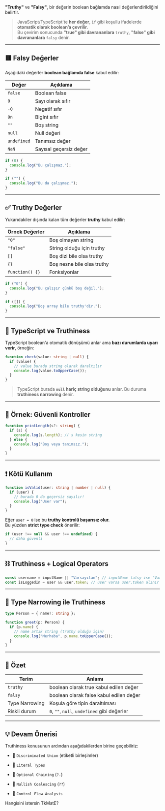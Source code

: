
**"Truthy"** ve **"Falsy"**, bir değerin boolean bağlamda nasıl değerlendirildiğini belirtir.

> JavaScript/TypeScript'te **her değer**, `if` gibi koşullu ifadelerde **otomatik olarak boolean’a çevrilir.**  
> Bu çevirim sonucunda **"true" gibi davrananlara** `truthy`, **"false" gibi davrananlara** `falsy` denir.

---

## 🟥 Falsy Değerler

Aşağıdaki değerler **boolean bağlamda false** kabul edilir:

|Değer|Açıklama|
|---|---|
|`false`|Boolean false|
|`0`|Sayı olarak sıfır|
|`-0`|Negatif sıfır|
|`0n`|BigInt sıfır|
|`""`|Boş string|
|`null`|Null değeri|
|`undefined`|Tanımsız değer|
|`NaN`|Sayısal geçersiz değer|

```ts
if (0) {
  console.log("Bu çalışmaz.");
}

if ("") {
  console.log("Bu da çalışmaz.");
}
```

---

## ✅ Truthy Değerler

Yukarıdakiler dışında kalan tüm değerler **truthy** kabul edilir:

|Örnek Değerler|Açıklama|
|---|---|
|`"0"`|Boş olmayan string|
|`"false"`|String olduğu için truthy|
|`[]`|Boş dizi bile olsa truthy|
|`{}`|Boş nesne bile olsa truthy|
|`function() {}`|Fonksiyonlar|

```ts
if ("0") {
  console.log("Bu çalışır çünkü boş değil.");
}

if ([]) {
  console.log("Boş array bile truthy'dir.");
}
```

---

## 🧠 TypeScript ve Truthiness

TypeScript boolean'a otomatik dönüşümü anlar ama **bazı durumlarda uyarı verir**, örneğin:

```ts
function check(value: string | null) {
  if (value) {
    // value burada string olarak daraltılır
    console.log(value.toUpperCase());
  }
}
```

> TypeScript burada **`null` hariç string olduğunu** anlar. Bu duruma **truthiness narrowing** denir.

---

## 🔐 Örnek: Güvenli Kontroller

```ts
function printLength(s?: string) {
  if (s) {
    console.log(s.length); // s kesin string
  } else {
    console.log("Boş veya tanımsız.");
  }
}
```

---

## ❗ Kötü Kullanım

```ts
function isValid(user: string | number | null) {
  if (user) {
    // burada 0 da geçersiz sayılır!
    console.log("User var");
  }
}
```

Eğer `user = 0` ise bu **truthy kontrolü başarısız olur.**  
Bu yüzden **strict type check** önerilir:

```ts
if (user !== null && user !== undefined) {
  // daha güvenli
}
```

---

## ⛓️ Truthiness + Logical Operators

```ts
const username = inputName || "Varsayılan"; // inputName falsy ise "Varsayılan"
const isLoggedIn = user && user.token; // user varsa user.token alınır
```

---

## 🔄 Type Narrowing ile Truthiness

```ts
type Person = { name?: string };

function greet(p: Person) {
  if (p.name) {
    // name artık string (truthy olduğu için)
    console.log("Merhaba", p.name.toUpperCase());
  }
}
```

---

## 🧠 Özet

|Terim|Anlamı|
|---|---|
|`truthy`|boolean olarak true kabul edilen değer|
|`falsy`|boolean olarak false kabul edilen değer|
|Type Narrowing|Koşula göre tipin daraltılması|
|Riskli durum|`0`, `""`, `null`, `undefined` gibi değerler|

---

## 💡 Devam Önerisi

Truthiness konusunun ardından aşağıdakilerden birine geçebiliriz:

- 🔸 `Discriminated Union` (etiketli birleşimler)
    
- 🔸 `Literal Types`
    
- 🔸 `Optional Chaining` (`?.`)
    
- 🔸 `Nullish Coalescing` (`??`)
    
- 🔸 `Control Flow Analysis`
    

Hangisini istersin TkMatE?
